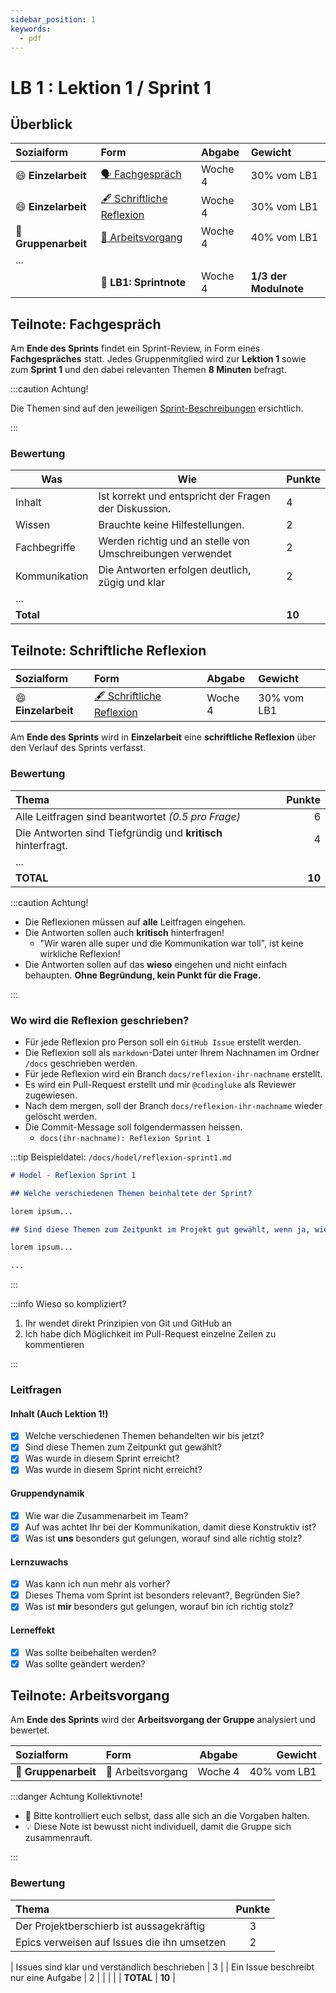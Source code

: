 ```yaml
---
sidebar_position: 1
keywords:
  - pdf
---
```


# LB 1 : Lektion 1 / Sprint 1

## Überblick

| Sozialform               | Form                                                          | Abgabe  | Gewicht               |
| :----------------------- | :------------------------------------------------------------ | :------ | :-------------------- |
| :smile: **Einzelarbeit** | [🗣️ Fachgespräch](#teilnote-fachgespräch)                     | Woche 4 | 30% vom LB1           |
| :smile: **Einzelarbeit** | [🖋️ Schriftliche Reflexion](#teilnote-schriftliche-reflexion) | Woche 4 | 30% vom LB1           |
| 👬 **Gruppenarbeit**     | [👷 Arbeitsvorgang](#teilnote-arbeitsvorgang)                 | Woche 4 | 40% vom LB1           |
| ...                      |                                                               |         |                       |
|                          | 🏅 **LB1: Sprintnote**                                        | Woche 4 | **1/3 der Modulnote** |

## Teilnote: Fachgespräch 

Am **Ende des Sprints** findet ein Sprint-Review, in Form eines
**Fachgespräches** statt. Jedes Gruppenmitglied wird zur **Lektion 1** sowie zum
**Sprint 1** und den dabei relevanten Themen **8 Minuten** befragt.

:::caution Achtung!

Die Themen sind auf den jeweiligen [Sprint-Beschreibungen](../sprints/index.md)
ersichtlich.

:::

### Bewertung

| Was           | Wie                                                       | Punkte |
| ------------- | --------------------------------------------------------- | ------ |
| Inhalt        | Ist korrekt und entspricht der Fragen der Diskussion.     | 4      |
| Wissen        | Brauchte keine Hilfestellungen.                           | 2      |
| Fachbegriffe  | Werden richtig und an stelle von Umschreibungen verwendet | 2      |
| Kommunikation | Die Antworten erfolgen deutlich, zügig und klar           | 2      |
| ...           |                                                           |        |
| **Total**     |                                                           | **10** |

## Teilnote: Schriftliche Reflexion

| Sozialform               | Form                                                 | Abgabe  | Gewicht     |
| :----------------------- | :--------------------------------------------------- | :------ | :---------- |
| :smile: **Einzelarbeit** | [🖋️ Schriftliche Reflexion](#schriftliche-reflexion) | Woche 4 | 30% vom LB1 |

Am **Ende des Sprints** wird in **Einzelarbeit** eine **schriftliche Reflexion**
über den Verlauf des Sprints verfasst.

### Bewertung

| Thema                                                        | Punkte |
| :----------------------------------------------------------- | -----: |
| Alle Leitfragen sind beantwortet _(0.5 pro Frage)_           |      6 |
| Die Antworten sind Tiefgründig und **kritisch** hinterfragt. |      4 |
| ...                                                          |        |
| **TOTAL**                                                    | **10** |

:::caution Achtung!

- Die Reflexionen müssen auf **alle** Leitfragen eingehen.
- Die Antworten sollen auch **kritisch** hinterfragen!
  - "Wir waren alle super und die Kommunikation war toll", ist keine wirkliche
    Reflexion!
- Die Antworten sollen auf das **wieso** eingehen und nicht einfach behaupten.
  **Ohne Begründung, kein Punkt für die Frage.**

:::

### Wo wird die Reflexion geschrieben?

- Für jede Reflexion pro Person soll ein `GitHub Issue` erstellt werden.
- Die Reflexion soll als `markdown`-Datei unter Ihrem Nachnamen im Ordner
  `/docs` geschrieben werden.
- Für jede Reflexion wird ein Branch `docs/reflexion-ihr-nachname` erstellt.
- Es wird ein Pull-Request erstellt und mir `@codingluke` als Reviewer
  zugewiesen.
- Nach dem mergen, soll der Branch `docs/reflexion-ihr-nachname` wieder gelöscht
  werden.
- Die Commit-Message soll folgendermassen heissen.
  - `docs(ihr-nachname): Reflexion Sprint 1`

:::tip Beispieldatei: `/docs/hodel/reflexion-sprint1.md`

```markdown
# Hodel - Reflexion Sprint 1

## Welche verschiedenen Themen beinhaltete der Sprint?

lorem ipsum...

## Sind diese Themen zum Zeitpunkt im Projekt gut gewählt, wenn ja, wieso?

lorem ipsum...

...
```

:::

:::info Wieso so kompliziert?

1. Ihr wendet direkt Prinzipien von Git und GitHub an
2. Ich habe dich Möglichkeit im Pull-Request einzelne Zeilen zu kommentieren

:::

### Leitfragen

#### Inhalt (Auch Lektion 1!)

- [x] Welche verschiedenen Themen behandelten wir bis jetzt?
- [x] Sind diese Themen zum Zeitpunkt gut gewählt?
- [x] Was wurde in diesem Sprint erreicht?
- [x] Was wurde in diesem Sprint nicht erreicht?

#### Gruppendynamik

- [x] Wie war die Zusammenarbeit im Team?
- [x] Auf was achtet Ihr bei der Kommunikation, damit diese Konstruktiv ist?
- [x] Was ist **uns** besonders gut gelungen, worauf sind alle richtig stolz?

#### Lernzuwachs

- [x] Was kann ich nun mehr als vorher?
- [x] Dieses Thema vom Sprint ist besonders relevant?, Begründen Sie?
- [x] Was ist **mir** besonders gut gelungen, worauf bin ich richtig stolz?

#### Lerneffekt

- [x] Was sollte beibehalten werden?
- [x] Was sollte geändert werden?

## Teilnote: Arbeitsvorgang

Am **Ende des Sprints** wird der **Arbeitsvorgang der Gruppe** analysiert und
bewertet.

| Sozialform           | Form              | Abgabe  |     Gewicht |
| :------------------- | :---------------- | :-----: | ----------: |
| 👬 **Gruppenarbeit** | 👷 Arbeitsvorgang | Woche 4 | 40% vom LB1 |

:::danger Achtung Kollektivnote!

- 👮 Bitte kontrolliert euch selbst, dass alle sich an die Vorgaben halten.
- 💡 Diese Note ist bewusst nicht individuell, damit die Gruppe sich
  zusammenrauft.

:::

### Bewertung

| Thema                                         | Punkte |
| :-------------------------------------------- | :----: |
| Der Projektberschierb ist aussagekräftig      |   3    |
| Epics verweisen auf Issues die ihn umsetzen   |   2    |

| Issues sind klar und verständlich beschrieben |   3    |
| Ein Issue beschreibt nur eine Aufgabe         |   2    |
|                                               |        |
| **TOTAL**                                     | **10** |
